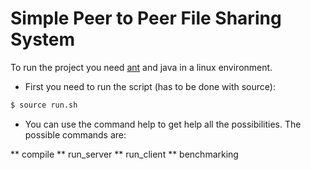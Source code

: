 # Simple Peer to Peer File Sharing System

To run the project you need [ant](https://ant.apache.org/) and java in a linux environment.

* First you need to run the script (has to be done with source):

```sh
$ source run.sh
```

* You can use the command help to get help all the possibilities. The possible commands are:

** compile
** run_server
** run_client
** benchmarking
